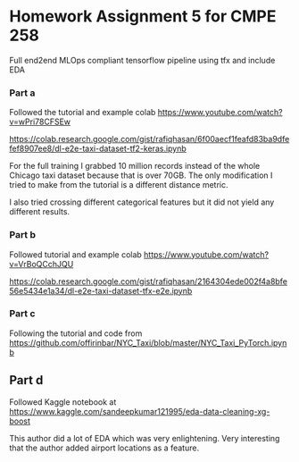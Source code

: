 # Homework Assignment 5 for CMPE 258

Full end2end MLOps compliant tensorflow pipeline using tfx and include EDA

### Part a
Followed the tutorial and example colab
https://www.youtube.com/watch?v=wPri78CFSEw

https://colab.research.google.com/gist/rafiqhasan/6f00aecf1feafd83ba9dfefef8907ee8/dl-e2e-taxi-dataset-tf2-keras.ipynb

For the full training I grabbed 10 million records instead of the whole Chicago taxi dataset because that is over 70GB. The only modification I tried to make from the tutorial is a different distance metric.

I also tried crossing different categorical features but it did not yield any different results.

### Part b
Followed tutorial and example colab
https://www.youtube.com/watch?v=VrBoQCchJQU

https://colab.research.google.com/gist/rafiqhasan/2164304ede002f4a8bfe56e5434e1a34/dl-e2e-taxi-dataset-tfx-e2e.ipynb


### Part c
Following the tutorial and code from
https://github.com/offirinbar/NYC_Taxi/blob/master/NYC_Taxi_PyTorch.ipynb

## Part d
Followed Kaggle notebook at
https://www.kaggle.com/sandeepkumar121995/eda-data-cleaning-xg-boost

This author did a lot of EDA which was very enlightening. Very interesting that the author added airport locations as a feature.
